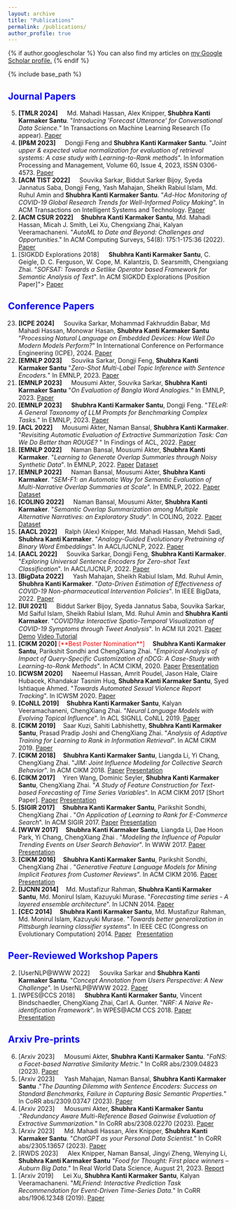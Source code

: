 ```yaml
---
layout: archive
title: "Publications"
permalink: /publications/
author_profile: true
---
```


{% if author.googlescholar %}
  You can also find my articles on <u><a href="{{author.googlescholar}}">my Google Scholar profile</a>.</u>
{% endif %}

{% include base_path %}


## <span style="color:blue">Journal Papers</span>
<ol reversed=true>
<li> <b>[TMLR 2024] &emsp;</b> Md. Mahadi Hassan, Alex Knipper, <b>Shubhra Kanti Karmaker Santu</b>. "<i>Introducing 'Forecast Utterance' for Conversational Data Science.</i>" In Transactions on Machine Learning Research (To appear). <a href="https://arxiv.org/abs/2309.03877">Paper</a></li>
<li> <b>[IP&M 2023] &emsp;</b> Dongji Feng and <b>Shubhra Kanti Karmaker Santu</b>. "<i>Joint upper & expected value normalization for evaluation of retrieval systems: A case study with Learning-to-Rank methods</i>". In Information Processing and Management, Volume 60, Issue 4, 2023, ISSN 0306-4573.  <a href="/files/Publications/2023/LowerBound.pdf">Paper</a> </li>
<li> <b>[ACM TIST 2022] &emsp;</b> Souvika Sarkar, Biddut Sarker Bijoy, Syeda Jannatus Saba, Dongji Feng, Yash Mahajan, Sheikh Rabiul Islam, Md. Ruhul Amin and <b>Shubhra Kanti Karmaker Santu</b>. "<i>Ad-Hoc Monitoring of COVID-19 Global Research Trends for Well-Informed Policy Making</i>". In ACM Transactions on Intelligent Systems and Technology.  <a href="/files/Publications/2022/COVID_Research_Tracker.pdf">Paper</a> </li>
<li> <b>[ACM CSUR 2022] &emsp;</b><b>Shubhra Kanti Karmaker Santu</b>, Md. Mahadi Hassan, Micah J. Smith, Lei Xu, Chengxiang Zhai, Kalyan Veeramachaneni. "<i>AutoML to Date and Beyond: Challenges and Opportunities</i>." In ACM Computing Surveys, 54(8): 175:1-175:36 (2022).  <a href="https://karmake2.github.io/files/Publications/2021/AutoML.pdf">Paper</a> </li>
<li>[SIGKDD Explorations 2018] &emsp; <b>Shubhra Kanti Karmaker Santu</b>, C. Geigle, D. C. Ferguson, W. Cope, M. Kalantzis, D. Searsmith, Chengxiang Zhai. "<i>SOFSAT: Towards a Setlike Operator based Framework for Semantic Analysis of Text</i>". In ACM SIGKDD Explorations [Position Paper]"> <a href="https://karmake2.github.io/files/Publications/2018/SOFSAT.pdf">Paper</a></li>
</ol>



## <span style="color:blue">Conference Papers</span>
<ol reversed>

<li> <b>[ICPE 2024] &emsp;</b> Souvika Sarkar, Mohammad Fakhruddin Babar, Md Mahadi Hassan, Monowar Hasan, <b>Shubhra Kanti Karmaker Santu</b> "<i>Processing Natural Language on Embedded Devices: How Well Do Modern Models Perform?</i>" In International Conference on Performance Engineering (ICPE), 2024. <a href="https://arxiv.org/abs/2304.11520">Paper</a></li>

<li> <b>[EMNLP 2023] &emsp;</b> Souvika Sarkar, Dongji Feng, <b>Shubhra Kanti Karmaker Santu</b> "<i>Zero-Shot Multi-Label Topic Inference with Sentence Encoders.</i>" In EMNLP, 2023. <a href="https://arxiv.org/abs/2304.07382">Paper</a></li>

<li> <b>[EMNLP 2023] &emsp;</b> Mousumi Akter, Souvika Sarkar, <b>Shubhra Kanti Karmaker Santu</b> "<i>On Evaluation of Bangla Word Analogies.</i>"  In EMNLP, 2023. <a href="https://arxiv.org/abs/2304.04613">Paper</a></li>

<li> <b>[EMNLP 2023] &emsp;</b> <b>Shubhra Kanti Karmaker Santu</b>, Dongji Feng. "<i>TELeR: A General Taxonomy of LLM Prompts for Benchmarking Complex Tasks.</i>" In EMNLP, 2023. <a href="https://arxiv.org/abs/2305.11430">Paper</a></li>

<li> <b>[ACL 2022] &emsp;</b> Mousumi Akter, Naman Bansal, <b>Shubhra Kanti Karmaker</b>. "<i>Revisiting Automatic Evaluation of Extractive Summarization Task: Can We Do Better than ROUGE? </i>" In Findings of ACL, 2022. <a href="/files/Publications/2022/Sem-nCG.pdf">Paper</a> </li>

<li> <b>[EMNLP 2022] &emsp;</b> Naman Bansal, Mousumi Akter,  <b>Shubhra Kanti Karmaker</b>. "<i>Learning to Generate Overlap Summaries through Noisy Synthetic Data</i>". In EMNLP, 2022. <a href="/files/Publications/2022/SOFSAT_Synthetic_Data.pdf">Paper</a>	 <a href="/files/Publications/2022/SOFSAT_Data.zip">Dataset</a></li>

<li> <b>[EMNLP 2022] &emsp;</b> Naman Bansal, Mousumi Akter,  <b>Shubhra Kanti Karmaker</b>. "<i>SEM-F1: an Automatic Way for Semantic Evaluation of Multi-Narrative Overlap Summaries at Scale</i>". In EMNLP, 2022. <a href="/files/Publications/2022/SEM_F1.pdf">Paper</a>	<a href="/files/Publications/2022/SOFSAT_Data.zip">Dataset</a></li>

<li> <b>[COLING 2022] &emsp;</b> Naman Bansal, Mousumi Akter,  <b>Shubhra Kanti Karmaker</b>. "<i>Semantic Overlap Summarization among Multiple Alternative Narratives: an Exploratory Study</i>". In COLING, 2022. <a href="/files/Publications/2022/SOFSAT_Intro.pdf">Paper</a>	<a href="/files/Publications/2022/SOFSAT_Data.zip">Dataset</a></li>

<li> <b>[AACL 2022] &emsp;</b>Ralph (Alex) Knipper, Md. Mahadi Hassan, Mehdi Sadi, <b>Shubhra Kanti Karmaker</b>. "<i>Analogy-Guided Evolutionary Pretraining of Binary Word Embeddings</i>". In AACL/IJCNLP, 2022. <a href="/files/Publications/2022/Genetic_Embedding.pdf">Paper</a> </li>

<li> <b>[AACL 2022] &emsp;</b> Souvika Sarkar, Dongji Feng, <b>Shubhra Kanti Karmaker</b>. "<i>Exploring Universal Sentence Encoders for Zero-shot Text Classification</i>". In AACL/IJCNLP, 2022. <a href="/files/Publications/2022/Annotate_USE.pdf">Paper</a> </li>

<li> <b>[BigData 2022] &emsp;</b> Yash Mahajan, Sheikh Rabiul Islam, Md. Ruhul Amin, <b>Shubhra Kanti Karmaker</b>. "<i>Data-Driven Estimation of Effectiveness of COVID-19 Non-pharmaceutical Intervention Policies</i>". In IEEE BigData, 2022. <a href="/files/Publications/2022/COVID_NPI_BigData.pdf">Paper</a> </li>

<li> <b>[IUI 2021]  &emsp;</b> Biddut Sarker Bijoy, Syeda Jannatus Saba, Souvika Sarkar, Md Saiful Islam, Sheikh Rabiul Islam, Md. Ruhul Amin and <b>Shubhra Kanti Karmaker</b>. "<i>COVID19𝛼: Interactive Spatio-Temporal Visualization of COVID-19 Symptoms through Tweet Analysis</i>". In ACM IUI 2021.  <a href="https://karmake2.github.io/files/Publications/2021/COVID19.pdf">Paper</a>  <a href="https://bijoy-sust.github.io/Covid19/">Demo</a>	<a href="https://drive.google.com/file/d/1Buj9xNEZsKLLSSjaqnuWrynIJ4qWmeMC/view?usp=sharing">Video Tutorial</a></li>

<li> <b>[CIKM 2020] </b><span style="color:red"> [**Best Poster Nomination**]</span>  &emsp;<b>Shubhra Kanti Karmaker Santu</b>, Parikshit Sondhi and ChengXiang Zhai. "<i>Empirical Analysis of Impact of Query-Specific Customization of nDCG: A Case-Study with Learning-to-Rank Methods</i>". In ACM CIKM, 2020. 	<a href="https://karmake2.github.io/files/Publications/2020/NDCG.pdf">Paper</a>  <a href="https://karmake2.github.io/files/Publications/2020/NDCG.pdf">Presentation</a></li>

<li> <b>[ICWSM 2020] &emsp;</b>  Naeemul Hassan, Amrit Poudel, Jason Hale, Claire Hubacek, Khandakar Tasnim Huq, <b>Shubhra Kanti Karmaker Santu</b>, Syed Ishtiaque Ahmed. "<i>Towards Automated Sexual Violence Report Tracking</i>".	In ICWSM 2020. 	<a href="https://karmake2.github.io/files/Publications/2019/Metoo.pdf">Paper</a>	</li>

<li> <b>[CoNLL 2019] &emsp;</b><b>Shubhra Kanti Karmaker Santu</b>, Kalyan Veeramachaneni, ChengXiang Zhai. "<i>Neural Language Models with Evolving Topical Influence</i>".	In ACL SIGNLL CoNLL 2019. <a href="https://karmake2.github.io/files/Publications/2019/TILM.pdf">Paper</a></li>

<li> <b>[CIKM 2019] &emsp;</b>Saar Kuzi, Sahiti Labhishetty, <b>Shubhra Kanti Karmaker Santu</b>, Prasad Pradip Joshi and ChengXiang Zhai. "<i>Analysis of Adaptive Training for Learning to Rank in Information Retrieval</i>". In ACM CIKM 2019. <a href="https://karmake2.github.io/files/Publications/2019/Robust_LTR.pdf">Paper</a>	</li>

<li><b>[CIKM 2018] &emsp;</b><b>Shubhra Kanti Karmaker Santu</b>, Liangda Li, Yi Chang, ChengXiang Zhai. "<i>JIM: Joint Influence Modeling for Collective Search Behavior</i>".  In ACM CIKM 2018. <a href="https://karmake2.github.io/files/Publications/2018/Multivariate_Influence.pdf">Paper</a>	<a href="https://karmake2.github.io/files/Publications/2018/JIM.pptx">Presentation</a></li>

<li><b>[CIKM 2017] &emsp;</b>Yiren Wang, Dominic Seyler, <b>Shubhra Kanti Karmaker Santu</b>, ChengXiang Zhai. "<i>A Study of Feature Construction for Text-based Forecasting of Time Series Variables</i>". In ACM CIKM 2017 [Short Paper]. <a href="https://karmake2.github.io/files/Publications/2017/sp0985-wangA.pdf">Paper</a>	<a href="https://karmake2.github.io/files/Publications/2017/CIKM2017-poster.pdf">Presentation</a>	</li>

<li> <b>[SIGIR 2017] &emsp;</b><b>Shubhra Kanti Karmaker Santu</b>, Parikshit Sondhi, ChengXiang Zhai	. "<i>On Application of Learning to Rank for E-Commerce Search</i>". In ACM SIGIR 2017. <a href="https://karmake2.github.io/files/Publications/2017/LETOR_ECOM.pdf">Paper</a>	<a href="https://karmake2.github.io/files/Publications/2017/SIGIRPresentation.pptx">Presentation</a></li>

<li><b>[WWW 2017] &emsp;</b><b>Shubhra Kanti Karmaker Santu</b>, Liangda Li, Dae Hoon Park, Yi Chang, ChengXiang Zhai	. "<i>Modeling the Influence of Popular Trending Events on User Search Behavior</i>". In WWW 2017. <a href="https://karmake2.github.io/files/Publications/2017/InfluenceModeling.pdf">Paper</a>  <a href="https://karmake2.github.io/files/Publications/2017/WWWPresentation.pptx">Presentation</a></li>	

<li><b>[CIKM 2016] &emsp;</b><b>Shubhra Kanti Karmaker Santu</b>, Parikshit Sondhi, ChengXiang Zhai	. "<i>Generative Feature Language Models for Mining Implicit Features from Customer Reviews</i>". In  ACM CIKM 2016. <a href="https://karmake2.github.io/files/Publications/2016/ImplicitFeatureMining.pdf">Paper</a>	<a href="https://karmake2.github.io/files/Publications/2016/CIKMPresentationImplicitFeatures.pptx">Presentation</a></li>	

<li><b>[IJCNN 2014] &emsp;</b>Md. Mustafizur Rahman, <b>Shubhra Kanti Karmaker Santu</b>, Md. Monirul Islam, Kazuyuki Murase. "<i>Forecasting time series - A layered ensemble architecture</i>". In IJCNN 2014. <a href="https://karmake2.github.io/files/Publications/2014/IJCNN_TSF.pdf">Paper</a></li>

<li><b>[CEC 2014] &emsp;</b><b>Shubhra Kanti Karmaker Santu</b>, Md. Mustafizur Rahman, Md. Monirul Islam, Kazuyuki Murase. "<i>Towards better generalization in Pittsburgh learning classifier systems</i>". In IEEE CEC (Congress on Evolutionary Computation) 2014. <a href="https://karmake2.github.io/files/Publications/2014/CEC_EDARIC.pdf">Paper</a>	&nbsp;&nbsp;<a href="https://karmake2.github.io/files/Publications/2014/EDARIC_Presenation.pptx">Presentation</a>	</li>
</ol>



## <span style="color:blue">Peer-Reviewed Workshop Papers</span>
<ol reversed>
<li>[UserNLP@WWW 2022] &emsp; Souvika Sarkar and <b>Shubhra Kanti Karmaker Santu</b>. "<i>Concept Annotation from Users Perspective: A New Challenge</i>". In UserNLP@WWW  2022. <a href="https://karmake2.github.io/files/Publications/2022/Annotate.pdf">Paper</a>	</li>
<li>[WPES@CCS 2018] &emsp; <b>Shubhra Kanti Karmaker Santu</b>, Vincent Bindschaedler, ChengXiang Zhai, Carl A. Gunter. "<i>NRF: A Naive Re-identification Framework</i>". In WPES@ACM CCS 2018. <a href="https://karmake2.github.io/files/Publications/2018/NRF.pdf">Paper</a>	<a href="https://karmake2.github.io/files/Publications/2018/NRF.pptx">Presentation</a>	</li>
</ol>





## <span style="color:blue">Arxiv Pre-prints</span>
<ol reversed>
<li> [Arxiv 2023] &emsp; Mousumi Akter, <b>Shubhra Kanti Karmaker Santu</b>. "<i>FaNS: a Facet-based Narrative Similarity Metric.</i>" In CoRR abs/2309.04823 (2023). <a href="https://arxiv.org/abs/2309.04823">Paper</a></li>
<li> [Arxiv 2023] &emsp; Yash Mahajan, Naman Bansal, <b>Shubhra Kanti Karmaker Santu</b> ."<i>The Daunting Dilemma with Sentence Encoders: Success on Standard Benchmarks, Failure in Capturing Basic Semantic Properties.</i>" In CoRR abs/2309.03747 (2023). <a href="https://arxiv.org/abs/2309.03747">Paper</a></li>
<li> [Arxiv 2023] &emsp; Mousumi Akter, <b>Shubhra Kanti Karmaker Santu</b> ."<i>Redundancy Aware Multi-Reference Based Gainwise Evaluation of Extractive Summarization.</i>" In CoRR abs/2308.02270 (2023). <a href="https://arxiv.org/abs/2308.02270">Paper</a></li>
<li> [Arxiv 2023] &emsp; Md. Mahadi Hassan, Alex Knipper, <b>Shubhra Kanti Karmaker Santu</b>. "<i>ChatGPT as your Personal Data Scientist.</i>" In CoRR abs/2305.13657 (2023). <a href="https://arxiv.org/abs/2305.13657">Paper</a></li>
<li> [RWDS 2023] &emsp; Alex Knipper, Naman Bansal, Jingyi Zheng, Wenying Li, <b>Shubhra Kanti Karmaker Santu</b> "<i>Food for Thought: First place winners – Auburn Big Data.</i>" In Real World Data Science, August 21, 2023. <a href="https://realworlddatascience.net/case-studies/posts/2023/08/21/03-first-place-winners.html">Report</a></li>
<li> [Arxiv 2019] &emsp; Lei Xu, <b>Shubhra Kanti Karmaker Santu</b>, Kalyan Veeramachaneni. "<i>MLFriend: Interactive Prediction Task Recommendation for Event-Driven Time-Series Data.</i>" In CoRR abs/1906.12348 (2019). <a href="https://arxiv.org/abs/1906.12348">Paper</a></li>
</ol>




	





